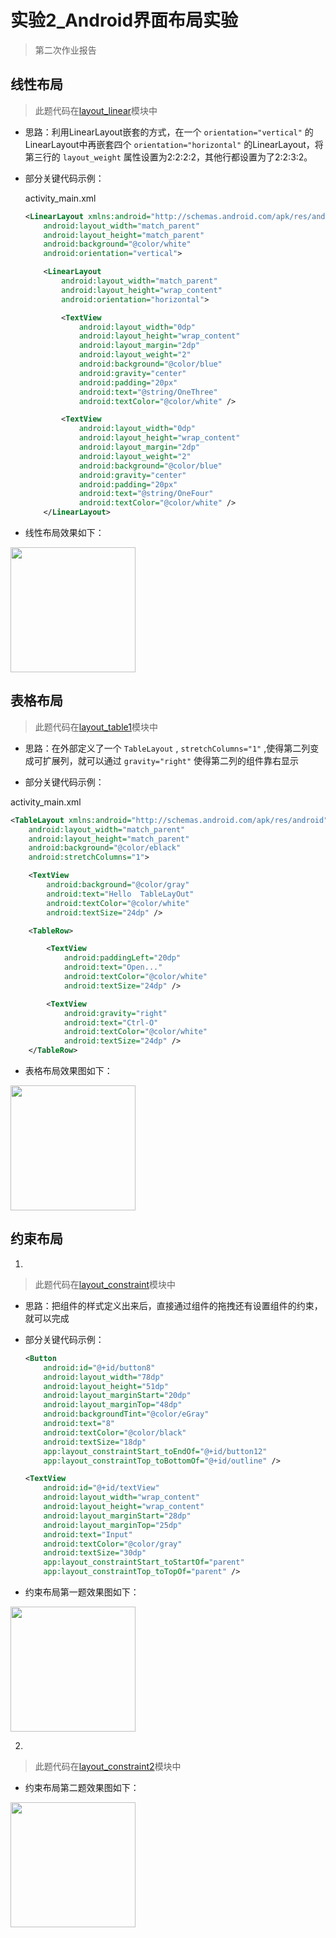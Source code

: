 # 实验2_Android界面布局实验
> 第二次作业报告
## 线性布局
> 此题代码在[layout_linear](layout_linear)模块中
- 思路：利用LinearLayout嵌套的方式，在一个 `orientation="vertical"` 的LinearLayout中再嵌套四个 `orientation="horizontal"` 的LinearLayout，将第三行的 `layout_weight` 属性设置为2:2:2:2，其他行都设置为了2:2:3:2。

- 部分关键代码示例：

  activity_main.xml

  ```xml
  <LinearLayout xmlns:android="http://schemas.android.com/apk/res/android"
      android:layout_width="match_parent"
      android:layout_height="match_parent"
      android:background="@color/white"
      android:orientation="vertical">
  
      <LinearLayout
          android:layout_width="match_parent"
          android:layout_height="wrap_content"
          android:orientation="horizontal">
  
          <TextView
              android:layout_width="0dp"
              android:layout_height="wrap_content"
              android:layout_margin="2dp"
              android:layout_weight="2"
              android:background="@color/blue"
              android:gravity="center"
              android:padding="20px"
              android:text="@string/OneThree"
              android:textColor="@color/white" />
  
          <TextView
              android:layout_width="0dp"
              android:layout_height="wrap_content"
              android:layout_margin="2dp"
              android:layout_weight="2"
              android:background="@color/blue"
              android:gravity="center"
              android:padding="20px"
              android:text="@string/OneFour"
              android:textColor="@color/white" />
      </LinearLayout>
  ```

- 线性布局效果如下：

<img src="pic\img.png" width="200px"/>

## 表格布局
> 此题代码在[layout_table1](layout_table1)模块中
- 思路：在外部定义了一个 `TableLayout` , `stretchColumns="1"` ,使得第二列变成可扩展列，就可以通过 `gravity="right"` 使得第二列的组件靠右显示

-  部分关键代码示例：

  activity_main.xml

  ```xml
  <TableLayout xmlns:android="http://schemas.android.com/apk/res/android"
      android:layout_width="match_parent"
      android:layout_height="match_parent"
      android:background="@color/eblack"
      android:stretchColumns="1">
  
      <TextView
          android:background="@color/gray"
          android:text="Hello  TableLayOut"
          android:textColor="@color/white"
          android:textSize="24dp" />
  
      <TableRow>
  
          <TextView
              android:paddingLeft="20dp"
              android:text="Open..."
              android:textColor="@color/white"
              android:textSize="24dp" />
  
          <TextView
              android:gravity="right"
              android:text="Ctrl-O"
              android:textColor="@color/white"
              android:textSize="24dp" />
      </TableRow>
  ```

- 表格布局效果图如下：
<img src="pic\img_1.png" width="200px">

## 约束布局

1. 
> 此题代码在[layout_constraint](layout_constraint)模块中
- 思路：把组件的样式定义出来后，直接通过组件的拖拽还有设置组件的约束，就可以完成

- 部分关键代码示例：

  ```xml
  <Button
      android:id="@+id/button8"
      android:layout_width="78dp"
      android:layout_height="51dp"
      android:layout_marginStart="20dp"
      android:layout_marginTop="48dp"
      android:backgroundTint="@color/eGray"
      android:text="8"
      android:textColor="@color/black"
      android:textSize="18dp"
      app:layout_constraintStart_toEndOf="@+id/button12"
      app:layout_constraintTop_toBottomOf="@+id/outline" />
  
  <TextView
      android:id="@+id/textView"
      android:layout_width="wrap_content"
      android:layout_height="wrap_content"
      android:layout_marginStart="28dp"
      android:layout_marginTop="25dp"
      android:text="Input"
      android:textColor="@color/gray"
      android:textSize="30dp"
      app:layout_constraintStart_toStartOf="parent"
      app:layout_constraintTop_toTopOf="parent" />
  ```

- 约束布局第一题效果图如下：
<img src="pic\img_2.png" width="200px"/>

2. 
> 此题代码在[layout_constraint2](layout_constraint2)模块中
- 约束布局第二题效果图如下：
<img src="pic\img_3.png" width="200px"/>